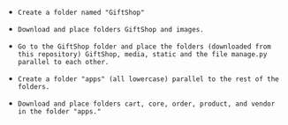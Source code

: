-     Create a folder named "GiftShop"
-     Download and place folders GiftShop and images.
-     Go to the GiftShop folder and place the folders (downloaded from this repository) GiftShop, media, static and the file manage.py parallel to each other.
-     Create a folder "apps" (all lowercase) parallel to the rest of the folders.
-     Download and place folders cart, core, order, product, and vendor in the folder "apps."
